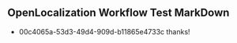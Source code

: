 ## OpenLocalization Workflow Test MarkDown
* 00c4065a-53d3-49d4-909d-b11865e4733c thanks!

<!--HONumber=Jul16_HO2-->


